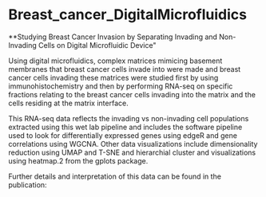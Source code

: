 # Breast_cancer_DigitalMicrofluidics
**Studying Breast Cancer Invasion by Separating Invading and Non-Invading Cells on Digital Microfluidic Device"

Using digital microfluidics, complex matrices mimicing basement membranes that breast cancer cells invade into were made and breast cancer cells invading these matrices were studied first by using immunohistochemistry and then by performing RNA-seq on specific fractions relating to the breast cancer cells invading into the matrix and the cells residing at the matrix interface.

This RNA-seq data reflects the invading vs non-invading cell populations extracted using this wet lab pipeline and includes the software pipeline used to look for differentially expressed genes using edgeR and gene correlations using WGCNA.  Other data visualizations include dimensionality reduction using UMAP and T-SNE and hierarchial cluster and visualizations using heatmap.2 from the gplots package.

Further details and interpretation of this data can be found in the publication:

